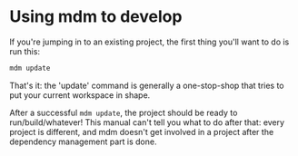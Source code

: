 Using mdm to develop
====================

If you're jumping in to an existing project, the first thing you'll want to do is run this:

```bash
mdm update
```

That's it: the 'update' command is generally a one-stop-shop that tries to put your current workspace in shape.

After a successful `mdm update`, the project should be ready to run/build/whatever!
This manual can't tell you what to do after that: every project is different, and mdm doesn't get involved in a project after the dependency management part is done.


